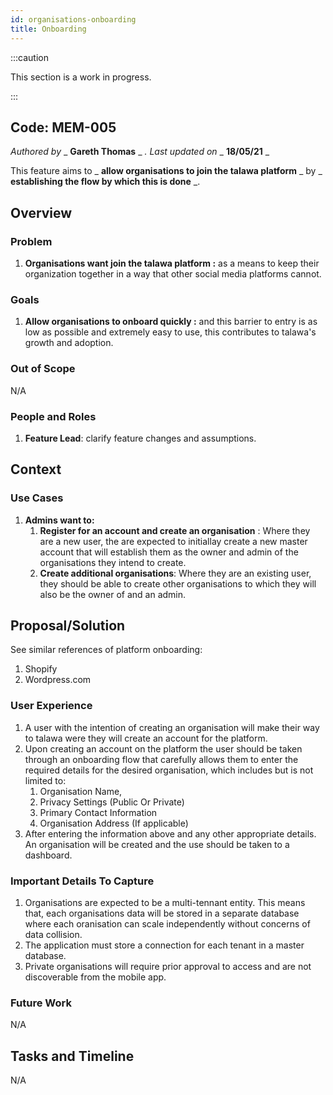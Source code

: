 ```yaml
---
id: organisations-onboarding
title: Onboarding
---
```


:::caution

This section is a work in progress.

:::

## Code: MEM-005

_Authored by_ _ **Gareth Thomas** _ _. Last updated on_ _ **18/05/21** _

This feature aims to _ **allow organisations to join the talawa platform** _ by _ **establishing the flow by which this is done** _.

## Overview

### Problem

1. **Organisations want join the talawa platform :** as a means to keep their organization together in a way that other social media platforms cannot.

### Goals

1. **Allow organisations to onboard quickly :** and this barrier to entry is as low as possible and extremely easy to use, this contributes to talawa's growth and adoption.

### Out of Scope

N/A

### People and Roles

1. **Feature Lead**: clarify feature changes and assumptions.

## Context

### Use Cases

1. **Admins want to:**
   1. **Register for an account and create an organisation** : Where they are a new user, the are expected to initiallay create a new master account that will establish them as the owner and admin of the organisations they intend to create.
   2. **Create additional organisations**: Where they are an existing user, they should be able to create other organisations to which they will also be the owner of and an admin.

## Proposal/Solution

See similar references of platform onboarding:

1. Shopify
2. Wordpress.com

### User Experience

1. A user with the intention of creating an organisation will make their way to talawa were they will create an account for the platform.
1. Upon creating an account on the platform the user should be taken through an onboarding flow that carefully allows them to enter the required details for the desired organisation, which includes but is not limited to:
   1. Organisation Name,
   2. Privacy Settings (Public Or Private)
   3. Primary Contact Information
   4. Organisation Address (If applicable)
1. After entering the information above and any other appropriate details. An organisation will be created and the use should be taken to a dashboard.

### Important Details To Capture

1. Organisations are expected to be a multi-tennant entity. This means that, each organisations data will be stored in a separate database where each oranisation can scale independently without concerns of data collision.
2. The application must store a connection for each tenant in a master database.
3. Private organisations will require prior approval to access and are not discoverable from the mobile app.

### Future Work

N/A

## Tasks and Timeline

N/A
